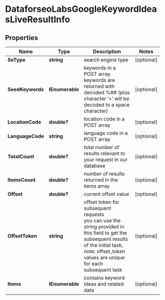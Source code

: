 # DataforseoLabsGoogleKeywordIdeasLiveResultInfo


## Properties

| Name | Type | Description | Notes |
|------------ | ------------- | ------------- | -------------|
**SeType** | **string** | search engine type |[optional]|
**SeedKeywords** | **IEnumerable<string>** | keywords in a POST array<br>keywords are returned with decoded %## (plus character ‘+’ will be decoded to a space character) |[optional]|
**LocationCode** | **double?** | location code in a POST array |[optional]|
**LanguageCode** | **string** | language code in a POST array |[optional]|
**TotalCount** | **double?** | total number of results relevant to your request in our database |[optional]|
**ItemsCount** | **double?** | number of results returned in the items array |[optional]|
**Offset** | **double?** | current offset value |[optional]|
**OffsetToken** | **string** | offset token for subsequent requests<br>you can use the string provided in this field to get the subsequent results of the initial task;<br>note: offset_token values are unique for each subsequent task |[optional]|
**Items** | **IEnumerable<KeywordDataInfo>** | contains keyword ideas and related data |[optional]|
